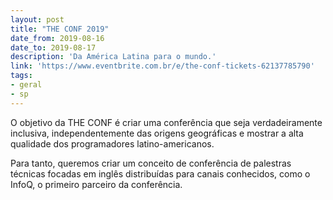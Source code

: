 ```yaml
---
layout: post
title: "THE CONF 2019"
date_from: 2019-08-16
date_to: 2019-08-17
description: 'Da América Latina para o mundo.'
link: 'https://www.eventbrite.com.br/e/the-conf-tickets-62137785790'
tags:
- geral
- sp
---
```


O objetivo da THE CONF é criar uma conferência que seja verdadeiramente inclusiva, independentemente das origens geográficas e mostrar a alta qualidade dos programadores latino-americanos.

Para tanto, queremos criar um conceito de conferência de palestras técnicas focadas em inglês distribuídas para canais conhecidos, como o InfoQ, o primeiro parceiro da conferência.
